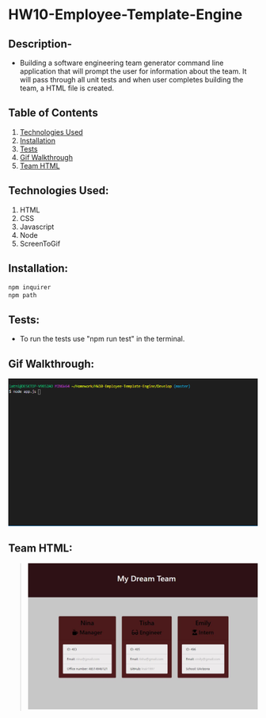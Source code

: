 # HW10-Employee-Template-Engine
  
## Description-

- Building a software engineering team generator command line application that will prompt the user for information about the team. It will pass through all unit tests and when user completes building the team, a HTML file is created.

## Table of Contents
  1. [Technologies Used](#technologiesused)
  2. [Installation](#installation)
  3. [Tests](#tests)
  4. [Gif Walkthrough](#gifwalkthrough)
  5. [Team HTML](#teamhtml)

## Technologies Used:

1. HTML
2. CSS
3. Javascript
4. Node
5. ScreenToGif

## Installation:
```
npm inquirer
npm path
```
## Tests:

- To run the tests use "npm run test" in the terminal.

## Gif Walkthrough:

![Gif Walkthrough](./Assets/EmployeeGif.gif)

## Team HTML:
> ![Team.html](./Assets/htmlGen.JPG)
